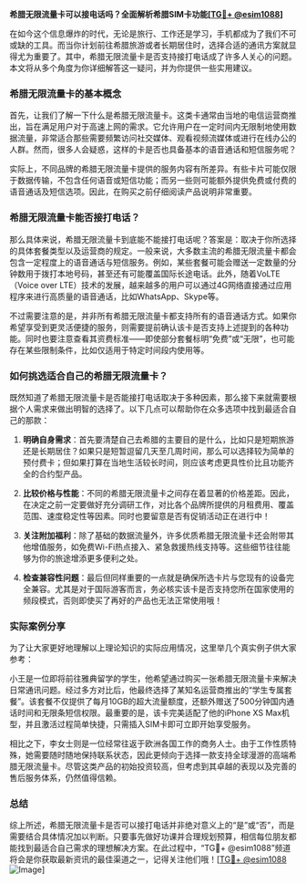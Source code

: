 **希腊无限流量卡可以接电话吗？全面解析希腊SIM卡功能[[TG💪+ @esim1088](https://t.me/s/esim1088)]**

在如今这个信息爆炸的时代，无论是旅行、工作还是学习，手机都成为了我们不可或缺的工具。而当你计划前往希腊旅游或者长期居住时，选择合适的通讯方案就显得尤为重要了。其中，希腊无限流量卡是否支持接打电话成了许多人关心的问题。本文将从多个角度为你详细解答这一疑问，并为你提供一些实用建议。

### 希腊无限流量卡的基本概念

首先，让我们了解一下什么是希腊无限流量卡。这类卡通常由当地的电信运营商推出，旨在满足用户对于高速上网的需求。它允许用户在一定时间内无限制地使用数据流量，非常适合那些需要频繁访问社交媒体、观看视频流媒体或进行在线办公的人群。然而，很多人会疑惑，这样的卡是否也具备基本的语音通话和短信服务呢？

实际上，不同品牌的希腊无限流量卡提供的服务内容有所差异。有些卡片可能仅限于数据传输，不包含任何语音或短信功能；而另一些则可能额外提供免费或付费的语音通话及短信选项。因此，在购买之前仔细阅读产品说明非常重要。

### 希腊无限流量卡能否接打电话？

那么具体来说，希腊无限流量卡到底能不能接打电话呢？答案是：取决于你所选择的具体套餐类型以及运营商的规定。一般来说，大多数主流的希腊无限流量卡都会包含一定程度上的语音通话与短信服务。例如，某些套餐可能会赠送一定数量的分钟数用于拨打本地号码，甚至还有可能覆盖国际长途电话。此外，随着VoLTE（Voice over LTE）技术的发展，越来越多的用户可以通过4G网络直接通过应用程序来进行高质量的语音通话，比如WhatsApp、Skype等。

不过需要注意的是，并非所有希腊无限流量卡都支持所有的语音通话方式。如果你希望享受到更灵活便捷的服务，则需要提前确认该卡是否支持上述提到的各种功能。同时也要注意查看其资费标准——即使部分套餐标明“免费”或“无限”，也可能存在某些限制条件，比如仅适用于特定时间段内使用等。

### 如何挑选适合自己的希腊无限流量卡？

既然知道了希腊无限流量卡是否能接打电话取决于多种因素，那么接下来就需要根据个人需求来做出明智的选择了。以下几点可以帮助你在众多选项中找到最适合自己的那款：

1. **明确自身需求**：首先要清楚自己去希腊的主要目的是什么，比如只是短期旅游还是长期居住？如果只是短暂逗留几天至几周时间，那么可以选择较为简单的预付费卡；但如果打算在当地生活较长时间，则应该考虑更具性价比且功能齐全的合约型产品。
   
2. **比较价格与性能**：不同的希腊无限流量卡之间存在着显著的价格差距。因此，在决定之前一定要做好充分调研工作，对比各个品牌所提供的月租费用、覆盖范围、速度稳定性等因素。同时也要留意是否有促销活动正在进行中！

3. **关注附加福利**：除了基础的数据流量外，许多优质希腊无限流量卡还会附带其他增值服务，如免费Wi-Fi热点接入、紧急救援热线支持等。这些细节往往能够为你的旅途增添更多便利之处。

4. **检查兼容性问题**：最后但同样重要的一点就是确保所选卡片与您现有的设备完全兼容。尤其是对于国际游客而言，务必核实该卡是否支持您所在国家使用的频段模式，否则即使买了再好的产品也无法正常使用哦！

### 实际案例分享

为了让大家更好地理解以上理论知识的实际应用情况，这里举几个真实例子供大家参考：

小王是一位即将前往雅典留学的学生，他希望通过购买一张希腊无限流量卡来解决日常通讯问题。经过多方对比后，他最终选择了某知名运营商推出的“学生专属套餐”。该套餐不仅提供了每月10GB的超大流量额度，还额外赠送了500分钟国内通话时间和无限条短信权限。最重要的是，该卡完美适配了他的iPhone XS Max机型，并且激活过程简单快捷，只需插入SIM卡即可立即开始享受服务。

相比之下，李女士则是一位经常往返于欧洲各国工作的商务人士。由于工作性质特殊，她需要随时随地保持联系状态，因此更倾向于选择一款支持全球漫游的高端希腊无限流量卡。尽管这类产品的初始投资较高，但考虑到其卓越的表现以及完善的售后服务体系，仍然值得信赖。

### 总结

综上所述，希腊无限流量卡是否可以接打电话并非绝对意义上的“是”或“否”，而是需要结合具体情况加以判断。只要事先做好功课并合理规划预算，相信每位朋友都能找到最适合自己需求的理想解决方案。在此过程中，“TG💪+ @esim1088”频道将会是你获取最新资讯的最佳渠道之一，记得关注他们哦！[[TG💪+ @esim1088](https://t.me/s/esim1088) ![Image](https://i.postimg.cc/4NQfJmqS/Snipaste-2025-05-13-00-14-12.png)]